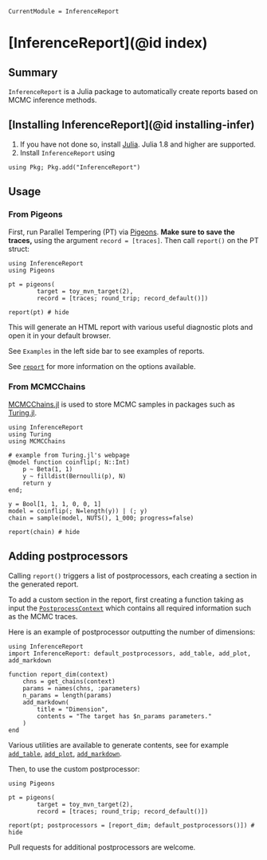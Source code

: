 ```@meta
CurrentModule = InferenceReport
```

# [InferenceReport](@id index)

## Summary

`InferenceReport` is a Julia package to automatically create reports based on MCMC inference methods. 


## [Installing InferenceReport](@id installing-infer)

1. If you have not done so, install [Julia](https://julialang.org/downloads/). Julia 1.8 and higher are supported. 
2. Install `InferenceReport` using

```
using Pkg; Pkg.add("InferenceReport")
```


## Usage

### From Pigeons

First, run Parallel Tempering (PT) via [Pigeons](https://pigeons.run/dev/). 
**Make sure to save the traces,** using the argument `record = [traces]`. 
Then call `report()` on the PT struct:

```@example pigeons
using InferenceReport
using Pigeons 

pt = pigeons(
        target = toy_mvn_target(2), 
        record = [traces; round_trip; record_default()])

report(pt) # hide
```

This will generate an HTML report with various useful diagnostic 
plots and open it in your default browser. 

See `Examples` in the left side bar to see examples of reports. 

See [`report`](@ref) for more information on the options available. 


### From MCMCChains 

[MCMCChains.jl](https://github.com/TuringLang/MCMCChains.jl) is used 
to store MCMC samples in packages such as [Turing.jl](https://github.com/TuringLang/Turing.jl). 

```@example turing
using InferenceReport
using Turing 
using MCMCChains

# example from Turing.jl's webpage
@model function coinflip(; N::Int)
    p ~ Beta(1, 1)
    y ~ filldist(Bernoulli(p), N)
    return y
end;

y = Bool[1, 1, 1, 0, 0, 1]
model = coinflip(; N=length(y)) | (; y)
chain = sample(model, NUTS(), 1_000; progress=false)

report(chain) # hide
```


## Adding postprocessors 

Calling `report()` triggers a list of postprocessors, each creating a section 
in the generated report. 

To add a custom section in the report, first creating a function taking 
as input the [`PostprocessContext`](@ref) which contains all 
required information such as the MCMC traces. 

Here is an example of postprocessor outputting the number of dimensions:

```@example custom
using InferenceReport
import InferenceReport: default_postprocessors, add_table, add_plot, add_markdown

function report_dim(context) 
    chns = get_chains(context)
    params = names(chns, :parameters)
    n_params = length(params)
    add_markdown(
        title = "Dimension", 
        contents = "The target has $n_params parameters."
    )
end
```

Various utilities are available to generate contents, 
see for example [`add_table`](@ref), [`add_plot`](@ref), [`add_markdown`](@ref).

Then, to use the custom postprocessor:

```@example custom
using Pigeons 

pt = pigeons(
        target = toy_mvn_target(2), 
        record = [traces; round_trip; record_default()])

report(pt; postprocessors = [report_dim; default_postprocessors()]) # hide
```

Pull requests for additional postprocessors are welcome. 

